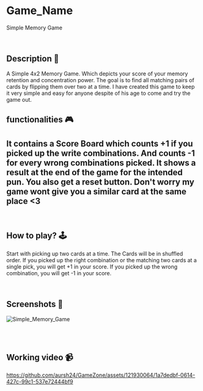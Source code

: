 # **Game_Name** 

Simple Memory Game

<br>

## **Description 📃**

A Simple 4x2 Memory Game. Which depicts your score of your memory retention and concentration power.
The goal is to find all matching pairs of cards by flipping them over two at a time.
I have created this game to keep it very simple and easy for anyone despite of his age to come and try the game out.

## **functionalities 🎮**

It contains a Score Board which counts +1 if you picked up the write combinations. And counts -1 for every wrong combinations picked.
It shows a result at the end of the game for the intended pun.
You also get a reset button. Don't worry my game wont give you a similar card at the same place <3
- 
<br>

## **How to play? 🕹️**

Start with picking up two cards at a time. The Cards will be in shuffled order.
If you picked up the right combination or the matching two cards at a single pick, you will get +1 in your score.
If you picked up the wrong combination, you will get -1 in your score.

<br>

## **Screenshots 📸**

![Simple_Memory_Game](https://github.com/aursh24/GameZone/assets/121930064/e335c7a0-02da-4d6f-99f0-824ad313e7f9)

<br>


<br>

## **Working video 📹**

https://github.com/aursh24/GameZone/assets/121930064/1a7dedbf-0614-427c-99c1-537e72444bf9



